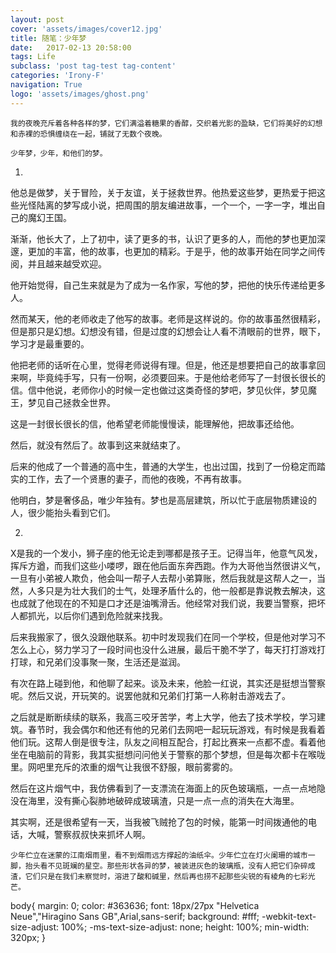```yaml
---
layout: post
cover: 'assets/images/cover12.jpg'
title: 随笔：少年梦
date:   2017-02-13 20:58:00
tags: Life
subclass: 'post tag-test tag-content'
categories: 'Irony-F'
navigation: True
logo: 'assets/images/ghost.png'
---
```



 	


	我的夜晚充斥着各种各样的梦，它们满溢着糖果的香醇，交织着光影的盈缺，它们将美好的幻想和赤裸的恐惧缠绕在一起，铺就了无数个夜晚。
	
	少年梦，少年，和他们的梦。

1.

他总是做梦，关于冒险，关于友谊，关于拯救世界。他热爱这些梦，更热爱于把这些光怪陆离的梦写成小说，把周围的朋友编进故事，一个一个，一字一字，堆出自己的魔幻王国。
	
渐渐，他长大了，上了初中，读了更多的书，认识了更多的人，而他的梦也更加深邃，更加的丰富，他的故事，也更加的精彩。于是乎，他的故事开始在同学之间传阅，并且越来越受欢迎。
	
他开始觉得，自己生来就是为了成为一名作家，写他的梦，把他的快乐传递给更多人。

然而某天，他的老师收走了他写的故事。老师是这样说的。你的故事虽然很精彩，但是那只是幻想。幻想没有错，但是过度的幻想会让人看不清眼前的世界，眼下，学习才是最重要的。

他把老师的话听在心里，觉得老师说得有理。但是，他还是想要把自己的故事拿回来啊，毕竟纯手写，只有一份啊，必须要回来。于是他给老师写了一封很长很长的信。信中他说，老师你小的时候一定也做过这类奇怪的梦吧，梦见伙伴，梦见魔王，梦见自己拯救全世界。

这是一封很长很长的信，他希望老师能慢慢读，能理解他，把故事还给他。

然后，就没有然后了。故事到这来就结束了。

后来的他成了一个普通的高中生，普通的大学生，也出过国，找到了一份稳定而踏实的工作，去了一个贤惠的妻子，而他的夜晚，不再有故事。

他明白，梦是奢侈品，唯少年独有。梦也是高层建筑，所以忙于底层物质建设的人，很少能抬头看到它们。

2.

X是我的一个发小，狮子座的他无论走到哪都是孩子王。记得当年，他意气风发，挥斥方遒，而我们这些小喽啰，跟在他后面东奔西跑。作为大哥他当然很讲义气，一旦有小弟被人欺负，他会叫一帮子人去帮小弟算账，然后我就是这帮人之一，当然，人多只是为壮大我们的士气，处理矛盾什么的，他一般都是靠说教去解决，这也成就了他现在的不知是口才还是油嘴滑舌。他经常对我们说，我要当警察，把坏人都抓光，以后你们遇到危险就来找我。

后来我搬家了，很久没跟他联系。初中时发现我们在同一个学校，但是他对学习不怎么上心，努力学习了一段时间也没什么进展，最后干脆不学了，每天打打游戏打打球，和兄弟们没事聚一聚，生活还是滋润。

有次在路上碰到他，和他聊了起来。谈及未来，他脸一红说，其实还是挺想当警察呢。然后又说，开玩笑的。说罢他就和兄弟们打第一人称射击游戏去了。

之后就是断断续续的联系，我高三咬牙苦学，考上大学，他去了技术学校，学习建筑。春节时，我会偶尔和他还有他的兄弟们去网吧一起玩玩游戏，有时候是我看着他们玩。这帮人倒是很专注，队友之间相互配合，打起比赛来一点都不虚。看着他坐在电脑前的背影，我其实挺想问问他关于警察的那个梦想，但是每次都卡在喉咙里。网吧里充斥的浓重的烟气让我很不舒服，眼前雾雾的。
	
然后在这片烟气中，我仿佛看到了一支漂流在海面上的灰色玻璃瓶，一点一点地隐没在海里，没有撕心裂肺地破碎成玻璃渣，只是一点一点的消失在大海里。

其实啊，还是很希望有一天，当我被飞贼抢了包的时候，能第一时间拨通他的电话，大喊，警察叔叔快来抓坏人啊。
	
	少年伫立在迷蒙的江南烟雨里，看不到烟雨远方撑起的油纸伞。少年伫立在灯火阑珊的城市一脚，抬头看不见斑斓的星空。那些形状各异的梦，被装进灰色的玻璃瓶，没有人把它们杂碎成渣，它们只是在我们未察觉时，溶进了酸和碱里，然后再也捞不起那些尖锐的有棱角的七彩光芒。


body{
margin: 0;
color: #363636;
font: 18px/27px "Helvetica Neue","Hiragino Sans GB",Arial,sans-serif;
    background: #fff;
    -webkit-text-size-adjust: 100%;
    -ms-text-size-adjust: none;
    height: 100%;
    min-width: 320px;
    }
<body>
<!-- UY BEGIN -->
<div id="uyan_frame"></div>
<script type="text/javascript" src="http://v2.uyan.cc/code/uyan.js?uid=2125288"></script>
<!-- UY END -->
</body>
